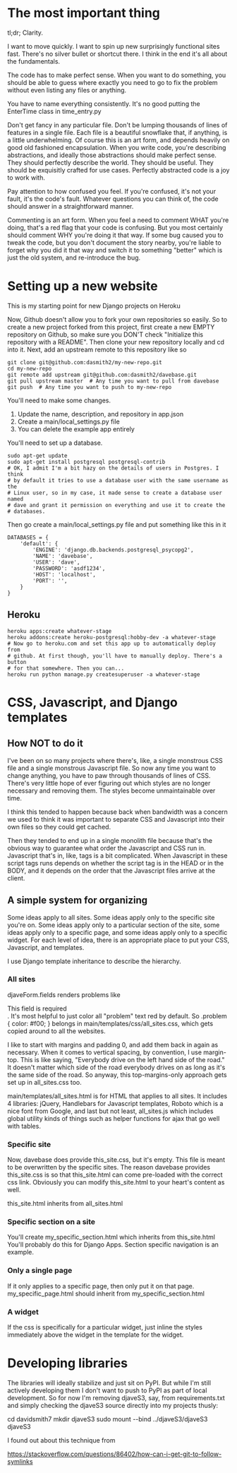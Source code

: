 # The most important thing

tl;dr; Clarity.

I want to move quickly. I want to spin up new surprisingly functional sites
fast. There's no silver bullet or shortcut there. I think in the end it's all
about the fundamentals.

The code has to make perfect sense. When you want to do something, you should
be able to guess where exactly you need to go to fix the problem without even
listing any files or anything.

You have to name everything consistently. It's no good putting the EnterTime
class in time_entry.py

Don't get fancy in any particular file. Don't be lumping thousands of lines of
features in a single file. Each file is a beautiful snowflake that, if
anything, is a little underwhelming. Of course this is an art form, and depends
heavily on good old fashioned encapsulation. When you write code, you're
describing abstractions, and ideally those abstractions should make perfect
sense. They should perfectly describe the world. They should be useful. They
should be exquisitly crafted for use cases. Perfectly abstracted code is a joy
to work with.

Pay attention to how confused you feel. If you're confused, it's not your
fault, it's the code's fault. Whatever questions you can think of, the code
should answer in a straightforward manner.

Commenting is an art form. When you feel a need to comment WHAT you're doing,
that's a red flag that your code is confusing. But you most certainly should
comment WHY you're doing it that way. If some bug caused you to tweak the code,
but you don't document the story nearby, you're liable to forget why you did it
that way and switch it to something "better" which is just the old system, and
re-introduce the bug.

# Setting up a new website

This is my starting point for new Django projects on Heroku

Now, Github doesn't allow you to fork your own repositories so easily. So to
create a new project forked from this project, first create a new EMPTY
repository on Github, so make sure you DON'T check "Initialize this repository
with a README". Then clone your new repository locally and cd into it. Next,
add an upstream remote to this repository like so

    git clone git@github.com:dasmith2/my-new-repo.git
    cd my-new-repo
    git remote add upstream git@github.com:dasmith2/davebase.git
    git pull upstream master  # Any time you want to pull from davebase
    git push  # Any time you want to push to my-new-repo

You'll need to make some changes.

1. Update the name, description, and repository in app.json
1. Create a main/local_settings.py file
1. You can delete the example app entirely

You'll need to set up a database.

    sudo apt-get update
    sudo apt-get install postgresql postgresql-contrib
    # OK, I admit I'm a bit hazy on the details of users in Postgres. I think
    # by default it tries to use a database user with the same username as the
    # Linux user, so in my case, it made sense to create a database user named
    # dave and grant it permission on everything and use it to create the
    # databases.

Then go create a main/local_settings.py file and put something like this in it

    DATABASES = {
        'default': {
            'ENGINE': 'django.db.backends.postgresql_psycopg2',
            'NAME': 'davebase',
            'USER': 'dave',
            'PASSWORD': 'asdf1234',
            'HOST': 'localhost',
            'PORT': '',
        }
    }

## Heroku

    heroku apps:create whatever-stage
    heroku addons:create heroku-postgresql:hobby-dev -a whatever-stage
    # Now go to heroku.com and set this app up to automatically deploy from
    # github. At first though, you'll have to manually deploy. There's a button
    # for that somewhere. Then you can...
    heroku run python manage.py createsuperuser -a whatever-stage

# CSS, Javascript, and Django templates

## How NOT to do it

I've been on so many projects where there's, like, a single monstrous CSS file
and a single monstrous Javascript file. So now any time you want to change
anything, you have to paw through thousands of lines of CSS. There's very
little hope of ever figuring out which styles are no longer necessary and
removing them. The styles become unmaintainable over time.

I think this tended to happen because back when bandwidth was a concern we used
to think it was important to separate CSS and Javascript into their own files
so they could get cached.

Then they tended to end up in a single monolith file because that's the obvious
way to guarantee what order the Javascript and CSS run in. Javascript that's
in, like, <script src="whatever.js"></script> tags is a bit complicated. When
Javascript in these script tags runs depends on whether the script tag is in
the HEAD or in the BODY, and it depends on the order that the Javascript files
arrive at the client.

## A simple system for organizing

Some ideas apply to all sites. Some ideas apply only to the specific site
you're on. Some ideas apply only to a particular section of the site, some
ideas apply only to a specific page, and some ideas apply only to a specific
widget. For each level of idea, there is an appropriate place to put your CSS,
Javascript, and templates.

I use Django template inheritance to describe the hierarchy.

### All sites

djaveForm.fields renders problems like <div style="problem">This field is
required</div>. It's most helpful to just color all "problem" text red by
default. So .problem { color: #f00; } belongs in
main/templates/css/all_sites.css, which gets copied around to all the
websites.

I like to start with margins and padding 0, and add them back in again as
necessary. When it comes to vertical spacing, by convention, I use margin-top.
This is like saying, "Everybody drive on the left hand side of the road." It
doesn't matter which side of the road everybody drives on as long as it's the
same side of the road. So anyway, this top-margins-only approach gets set up in
all_sites.css too.

main/templates/all_sites.html is for HTML that applies to all sites. It
includes 4 libraries: jQuery, Handlebars for Javascript templates, Roboto which
is a nice font from Google, and last but not least, all_sites.js which includes
global utility kinds of things such as helper functions for ajax that go well
with tables.

### Specific site

Now, davebase does provide this_site.css, but it's empty. This file is
meant to be overwritten by the specific sites. The reason davebase provides
this_site.css is so that this_site.html can come pre-loaded with the
correct css link. Obviously you can modify this_site.html to your heart's
content as well.

this_site.html inherits from all_sites.html

### Specific section on a site

You'll create my_specific_section.html which inherits from this_site.html
You'll probably do this for Django Apps. Section specific navigation is an
example.

### Only a single page

If it only applies to a specific page, then only put it on that page.
my_specific_page.html should inherit from my_specific_section.html

### A widget

If the css is specifically for a particular widget, just inline the styles
immediately above the widget in the template for the widget.

# Developing libraries

The libraries will ideally stabilize and just sit on PyPI. But while I'm still
actively developing them I don't want to push to PyPI as part of local
development. So for now I'm removing djaveS3, say, from requirements.txt and
simply checking the djaveS3 source directly into my projects thusly:

cd davidsmith7
mkdir djaveS3
sudo mount --bind ../djaveS3/djaveS3 djaveS3

I found out about this technique from

https://stackoverflow.com/questions/86402/how-can-i-get-git-to-follow-symlinks
